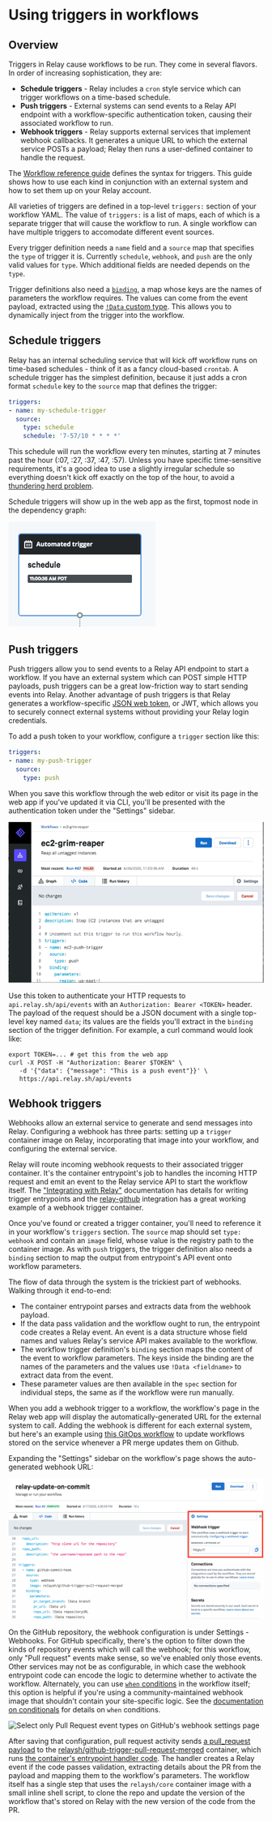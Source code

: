 # Using triggers in workflows

## Overview

Triggers in Relay cause workflows to be run. They come in several flavors. In order of increasing sophistication, they are:

* **Schedule triggers** - Relay includes a `cron` style service which can trigger workflows on a time-based schedule.
* **Push triggers** - External systems can send events to a Relay API endpoint with a workflow-specific authentication token, causing their associated workflow to run.
* **Webhook triggers** - Relay supports external services that implement webhook callbacks. It generates a unique URL to which the external service POSTs a payload; Relay then runs a user-defined container to handle the request.

The [Workflow reference guide](../reference/relay-workflows.md#triggers) defines the syntax for triggers. This guide shows how to use each kind in conjunction with an external system and how to set them up on your Relay account.

All varieties of triggers are defined in a top-level `triggers:` section of your workflow YAML. The value of `triggers:` is a list of maps, each of which is a separate trigger that will cause the workflow to run. A single workflow can have multiple triggers to accomodate different event sources.

Every trigger definition needs a `name` field and a `source` map that specifies the `type` of trigger it is.  Currently `schedule`, `webhook`, and `push` are the only valid values for `type`. Which additional fields are needed depends on the `type`.

Trigger definitions also need a [`binding`](../reference/relay-workflows.md#binding), a map whose keys are the names of parameters the workflow requires. The values can come from the event payload, extracted using the [`!Data` custom type](../reference/relay-types.md#data). This allows you to dynamically inject from the trigger into the workflow.

## Schedule triggers

Relay has an internal scheduling service that will kick off workflow runs on time-based schedules - think of it as a fancy cloud-based `crontab`. A schedule trigger has the simplest definition, because it just adds a cron format `schedule` key to the `source` map that defines the trigger:

```yaml
triggers:
- name: my-schedule-trigger
  source:
    type: schedule
    schedule: '7-57/10 * * * *'
```

This schedule will run the workflow every ten minutes, starting at 7 minutes past the hour (:07, :27, :37, :47, :57). Unless you have specific time-sensitive requirements, it's a good idea to use a slightly irregular schedule so everything doesn't kick off exactly on the top of the hour, to avoid a [thundering herd problem](https://en.wikipedia.org/wiki/Thundering_herd_problem).

Schedule triggers will show up in the web app as the first, topmost node in the dependency graph:

![Node graph: Automated trigger of type 'schedule' with the start time](../images/using-triggers-schedule.png)

## Push triggers

Push triggers allow you to send events to a Relay API endpoint to start a workflow. If you have an external system which can POST simple HTTP payloads, push triggers can be a great low-friction way to start sending events into Relay. Another advantage of push triggers is that Relay generates a workflow-specific [JSON web token](https://jwt.io/), or JWT, which allows you to securely connect external systems without providing your Relay login credentials.

To add a push token to your workflow, configure a `trigger` section like this:

```yaml
triggers:
- name: my-push-trigger
  source:
    type: push
```

When you save this workflow through the web editor or visit its page in the web app if you've updated it via CLI, you'll be presented with the authentication token under the "Settings" sidebar.

![Expand the Settings sidebar to display the JWT for copying to clipboard](../images/using-triggers-push.gif)

Use this token to authenticate your HTTP requests to `api.relay.sh/api/events` with an `Authorization: Bearer <TOKEN>` header. The payload of the request should be a JSON document with a single top-level key named `data`; its values are the fields you'll extract in the `binding` section of the trigger definition. For example, a curl command would look like:

```shell
export TOKEN=... # get this from the web app
curl -X POST -H "Authorization: Bearer $TOKEN" \
   -d '{"data": {"message": "This is a push event"}}' \
   https://api.relay.sh/api/events
```

## Webhook triggers

Webhooks allow an external service to generate and send messages into Relay. Configuring a webhook has three parts: setting up a `trigger` container image on Relay, incorporating that image into your workflow, and configuring the external service.

Relay will route incoming webhook requests to their associated trigger container. It's the container entrypoint's job to handles the incoming HTTP request and emit an event to the Relay service API to start the workflow itself. The ["Integrating with Relay"](../integrating-with-relay.md#writing-entrypoint-code) documentation has details for writing trigger entrypoints and the [relay-github](https://github.com/relay-integrations/relay-github) integration has a great working example of a webhook trigger container.

Once you've found or created a trigger container, you'll need to reference it in your workflow's `triggers` section. The `source` map should set `type: webhook` and contain an `image` field, whose value is the registry path to the container image. As with `push` triggers, the trigger definition also needs a `binding` section to map the output from entrypoint's API event onto workflow parameters.

The flow of data through the system is the trickiest part of webhooks. Walking through it end-to-end:

* The container entrypoint parses and extracts data from the webhook payload.
* If the data pass validation and the workflow ought to run, the entrypoint code creates a Relay event. An event is a data structure whose field names and values Relay's service API makes available to the workflow.
* The workflow trigger definition's `binding` section maps the content of the event to workflow parameters. The keys inside the binding are the names of the parameters and the values use `!Data <fieldname>` to extract data from the event.
* These parameter values are then available in the `spec` section for individual steps, the same as if the workflow were run manually.

When you add a webhook trigger to a workflow, the workflow's page in the Relay web app will display the automatically-generated URL for the external system to call. Adding the webhook is different for each external system, but here's an example using [this GitOps workflow](https://github.com/ahpook/relay-local/blob/main/workflows/relay-update-on-commit.yaml) to update workflows stored on the service whenever a PR merge updates them on Github.

Expanding the "Settings" sidebar on the workflow's page shows the auto-generated webhook URL:

![The Settings bar contains a Webhook trigger URL with a clipboard-copy helper](../images/using-triggers-webhook-url.png)

On the GitHub repository, the webhook configuration is under Settings - Webhooks. For GitHub specifically, there's the option to filter down the kinds of repository events which will call the webhook; for this workflow, only "Pull request" events make sense, so we've enabled only those events. Other services may not be as configurable, in which case the webhook entrypoint code can encode the logic to determine whether to activate the workflow. Alternately, you can use [`when` conditions](../reference/relay-workflows.md#when) in the workflow itself; this option is helpful if you're using a community-maintained webhook image that shouldn't contain your site-specific logic. See the [documentation on conditionals](conditionals.md) for details on `when` conditions.

![Select only Pull Request event types on GitHub's webhook settings page](../images/using-triggers-github-webhook.gif)

After saving that configuration, pull request activity sends [a pull_request payload](https://developer.github.com/webhooks/event-payloads/#pull_request) to the [relaysh/github-trigger-pull-request-merged](https://hub.docker.com/r/relaysh/gitlab-trigger-merge-request-merged) container, which runs [the container's entrypoint handler code](https://github.com/relay-integrations/relay-github/blob/master/triggers/github-trigger-pull-request-merged/handler.py). The handler creates a Relay event if the code passes validation, extracting details about the PR from the payload and mapping them to the workflow's parameters. The workflow itself has a single step that uses the `relaysh/core` container image with a small inline shell script, to clone the repo and update the version of the workflow that's stored on Relay with the new version of the code from the PR.